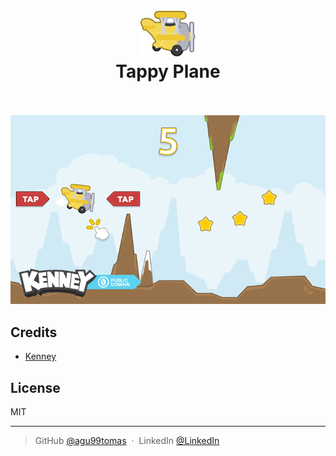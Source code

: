 
<h1 align="center">
    <br>
    <img src="public\images\planeYellow1.png" alt="Tappy Plane Logo">
  <br>
  Tappy Plane
  <br>
  <br>
</h1>

<p align="center">
  <img src="preview.png" alt="Tappy Plane Photo">
</p>


## Credits

- [Kenney](https://kenney.nl)

## License

MIT

---

> GitHub [@agu99tomas](https://github.com/agu99tomas) &nbsp;&middot;&nbsp;
> LinkedIn [@LinkedIn](https://linkedin.com/in/tomás-agú-427632209)
